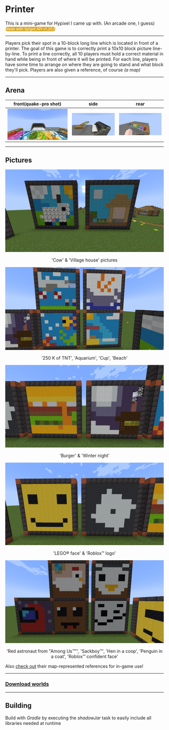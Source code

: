 # Printer

This is a mini-game for Hypixel I came up with. (An arcade one, I guess)
<small style="background-color: goldenrod; border-radius: 10px; color: white;">Made with Spigot API v1.20.6</small>

---

Players pick their spot in a 10-block long line which is located in front of a printer. The goal of this game is to correctly print a 10x10 block picture line-by-line. To print a line correctly, all 10 players must hold a correct material in hand while being in front of where it will be printed. For each line, players have some time to arrange on where they are going to stand and what block they'll pick.
Players are also given a reference, of course *(a map)*

---

## Arena

| front(quake-pro shot) | side | rear |
| - | - | - |
| ![front view](images/2024-05-30_09.42.25.png) | ![side view](images/2024-05-30_09.42.46.png) | ![rear view](images/2024-05-30_09.43.05.png) |

---

## Pictures

!['Cow' & 'Village house' pictures](images/2024-05-30_10.35.28.png)
<p style="text-align:center">'Cow' & 'Village house' pictures</p>

!['250 K of TNT', 'Aquarium', 'Cup', 'Beach'](images/2024-05-30_10.35.36.png)
<p style="text-align:center">'250 K of TNT', 'Aquarium', 'Cup', 'Beach'</p>

!['Burger' & 'Winter night'](images/2024-05-30_10.35.44.png)
<p style="text-align:center">'Burger' & 'Winter night'</p>

!['LEGO® face' & 'Roblox™ logo'](images/2024-05-30_10.35.50.png)
<p style="text-align:center">'LEGO® face' & 'Roblox™ logo'</p>

!['Red astronaut from "Among Us™"', 'Sackboy™', 'Hen in a coop', 'Penguin in a coat', 'Roblox™ confident face'](images/2024-05-30_10.35.59.png)
<p style="text-align:center">'Red astronaut from "Among Us™"', 'Sackboy™', 'Hen in a coop', 'Penguin in a coat', 'Roblox™ confident face'</p>

Also [check out](images/map%20screenshots/) their map-represented references for in-game use!

---

### [Download worlds](https://drive.google.com/drive/folders/1xa5tRADHr_8GRARBKP4jWXBDAHnidYo5?usp=sharing)

---

## Building

Build with *Gradle* by executing the *shadowJar* task to easily include all libraries needed at runtime

